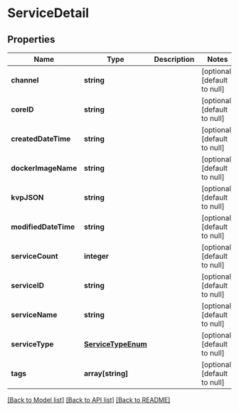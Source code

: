 # ServiceDetail

## Properties
Name | Type | Description | Notes
------------ | ------------- | ------------- | -------------
**channel** | **string** |  | [optional] [default to null]
**coreID** | **string** |  | [optional] [default to null]
**createdDateTime** | **string** |  | [optional] [default to null]
**dockerImageName** | **string** |  | [optional] [default to null]
**kvpJSON** | **string** |  | [optional] [default to null]
**modifiedDateTime** | **string** |  | [optional] [default to null]
**serviceCount** | **integer** |  | [optional] [default to null]
**serviceID** | **string** |  | [optional] [default to null]
**serviceName** | **string** |  | [optional] [default to null]
**serviceType** | [**ServiceTypeEnum**](ServiceTypeEnum.md) |  | [optional] [default to null]
**tags** | **array[string]** |  | [optional] [default to null]

[[Back to Model list]](../README.md#documentation-for-models) [[Back to API list]](../README.md#documentation-for-api-endpoints) [[Back to README]](../README.md)


